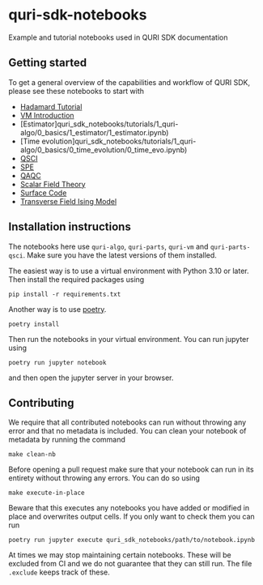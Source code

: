 # quri-sdk-notebooks
Example and tutorial notebooks used in QURI SDK documentation

## Getting started
To get a general overview of the capabilities and workflow of QURI SDK, please see these notebooks to start with

- [Hadamard Tutorial](quri_sdk_notebooks/tutorials/0_general/hadamard_tutorial.ipynb)
- [VM Introduction](quri_sdk_notebooks/tutorials/2_quri-vm/0_vm-introduction/0_vm-introduction.ipynb)
- [Estimator]quri_sdk_notebooks/tutorials/1_quri-algo/0_basics/1_estimator/1_estimator.ipynb)
- [Time evolution]quri_sdk_notebooks/tutorials/1_quri-algo/0_basics/0_time_evolution/0_time_evo.ipynb)
- [QSCI](quri_sdk_notebooks/examples/0_quri-algo-vm/0_qsci/0_qsci.ipynb)
- [SPE](quri_sdk_notebooks/examples/0_quri-algo-vm/1_spe/1_spe.ipynb)
- [QAQC](quri_sdk_notebooks/examples/0_quri-algo-vm/2_qaqc/2_qaqc.ipynb)
- [Scalar Field Theory](quri_sdk_notebooks/examples/0_quri-algo-vm/3_scalar_field_theory/3_scalar_field_theory.ipynb)
- [Surface Code](quri_sdk_notebooks/examples/0_quri-algo-vm/4_surface_code/4_surface_code.ipynb)
- [Transverse Field Ising Model](quri_sdk_notebooks/examples/0_quri-algo-vm/5_tfim/TFIM.ipynb)


## Installation instructions

The notebooks here use `quri-algo`, `quri-parts`, `quri-vm` and `quri-parts-qsci`. Make sure you have the latest versions of them installed.

The easiest way is to use a virtual environment with Python 3.10 or later. Then install the required packages using

```
pip install -r requirements.txt
```

Another way is to use [poetry](https://python-poetry.org/docs/#installing-with-pipx).

```
poetry install
```

Then run the notebooks in your virtual environment. You can run jupyter using

```
poetry run jupyter notebook
```

and then open the jupyter server in your browser.

## Contributing

We require that all contributed notebooks can run without throwing any error and that no metadata is included. You can clean your notebook of metadata by running the command

```
make clean-nb
```

Before opening a pull request make sure that your notebook can run in its entirety without throwing any errors. You can do so using

```
make execute-in-place
```

Beware that this executes any notebooks you have added or modified in place and overwrites output cells. If you only want to check them you can run

```
poetry run jupyter execute quri_sdk_notebooks/path/to/notebook.ipynb
```

At times we may stop maintaining certain notebooks. These will be excluded from CI and we do not guarantee that they can still run. The file `.exclude` keeps track of these.
